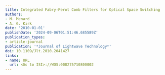 ```yaml
---
title: Integrated Fabry-Perot Comb Filters for Optical Space Switching
authors:
- M. Menard
- A. G. Kirk
date: '2010-01-01'
publishDate: '2024-09-06T01:51:46.685589Z'
publication_types:
- article-journal
publication: '*Journal of Lightwave Technology*'
doi: 10.1109/Jlt.2010.2041427
links:
- name: URL
  url: <Go to ISI>://WOS:000275710800002
---
```


